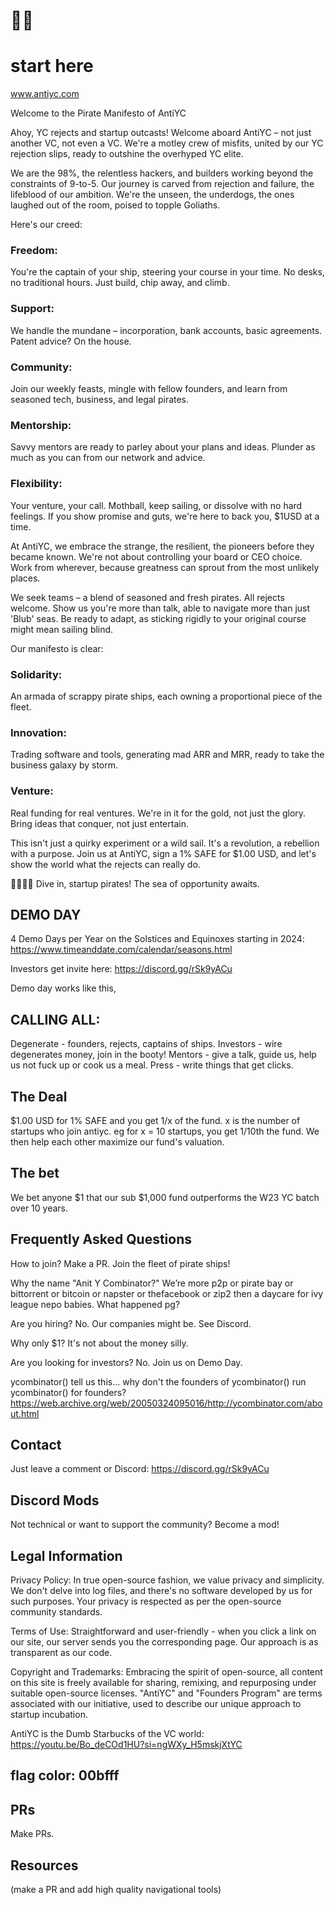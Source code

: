 # 🏴‍☠️

# start here

www.antiyc.com

Welcome to the Pirate Manifesto of AntiYC

Ahoy, YC rejects and startup outcasts! Welcome aboard AntiYC – not just another VC, not even a VC. We're a motley crew of misfits, united by our YC rejection slips, ready to outshine the overhyped YC elite.

We are the 98%, the relentless hackers, and builders working beyond the constraints of 9-to-5. Our journey is carved from rejection and failure, the lifeblood of our ambition. We're the unseen, the underdogs, the ones laughed out of the room, poised to topple Goliaths.

Here's our creed:

### Freedom:
You're the captain of your ship, steering your course in your time. No desks, no traditional hours. Just build, chip away, and climb.
### Support:
We handle the mundane – incorporation, bank accounts, basic agreements. Patent advice? On the house.

### Community:
Join our weekly feasts, mingle with fellow founders, and learn from seasoned tech, business, and legal pirates.

### Mentorship:
Savvy mentors are ready to parley about your plans and ideas. Plunder as much as you can from our network and advice.

### Flexibility:
Your venture, your call. Mothball, keep sailing, or dissolve with no hard feelings. If you show promise and guts, we're here to back you, $1USD at a time.

At AntiYC, we embrace the strange, the resilient, the pioneers before they became known. We're not about controlling your board or CEO choice. Work from wherever, because greatness can sprout from the most unlikely places.

We seek teams – a blend of seasoned and fresh pirates. All rejects welcome. Show us you're more than talk, able to navigate more than just 'Blub' seas. Be ready to adapt, as sticking rigidly to your original course might mean sailing blind.

Our manifesto is clear:

### Solidarity:
An armada of scrappy pirate ships, each owning a proportional piece of the fleet.
### Innovation:
Trading software and tools, generating mad ARR and MRR, ready to take the business galaxy by storm.
### Venture:
Real funding for real ventures. We're in it for the gold, not just the glory. Bring ideas that conquer, not just entertain.

This isn't just a quirky experiment or a wild sail. It's a revolution, a rebellion with a purpose. Join us at AntiYC, sign a 1% SAFE for $1.00 USD, and let's show the world what the rejects can really do.

🏴‍☠️💥🚀 Dive in, startup pirates! The sea of opportunity awaits.

## DEMO DAY
4 Demo Days per Year on the Solstices and Equinoxes starting in 2024: https://www.timeanddate.com/calendar/seasons.html

Investors get invite here: https://discord.gg/rSk9yACu

Demo day works like this,

## CALLING ALL:

Degenerate - founders, rejects, captains of ships.
Investors - wire degenerates money, join in the booty!
Mentors - give a talk, guide us, help us not fuck up or cook us a meal.
Press - write things that get clicks.

## The Deal
$1.00 USD for 1% SAFE and you get 1/x of the fund. x is the number of startups who join antiyc. eg for x = 10 startups, you get 1/10th the fund. We then help each other maximize our fund's valuation.

## The bet
We bet anyone $1 that our sub $1,000 fund outperforms the W23 YC batch over 10 years.

## Frequently Asked Questions

How to join?
Make a PR. Join the fleet of pirate ships!

Why the name "Anit Y Combinator?"
We’re more p2p or pirate bay or bittorrent or bitcoin or napster or thefacebook or zip2 then a daycare for ivy league nepo babies. What happened pg?

Are you hiring?
No. Our companies might be. See Discord.

Why only $1?
It's not about the money silly.

Are you looking for investors?
No. Join us on Demo Day.

ycombinator()
tell us this... why don't the founders of ycombinator() run ycombinator() for founders? https://web.archive.org/web/20050324095016/http://ycombinator.com/about.html

## Contact
Just leave a comment or Discord: https://discord.gg/rSk9yACu

## Discord Mods
Not technical or want to support the community? Become a mod!
## Legal Information
Privacy Policy: In true open-source fashion, we value privacy and simplicity. We don't delve into log files, and there's no software developed by us for such purposes. Your privacy is respected as per the open-source community standards.

Terms of Use: Straightforward and user-friendly - when you click a link on our site, our server sends you the corresponding page. Our approach is as transparent as our code.

Copyright and Trademarks: Embracing the spirit of open-source, all content on this site is freely available for sharing, remixing, and repurposing under suitable open-source licenses. "AntiYC" and "Founders Program" are terms associated with our initiative, used to describe our unique approach to startup incubation.

AntiYC is the Dumb Starbucks of the VC world: https://youtu.be/Bo_deCOd1HU?si=ngWXy_H5mskjXtYC

## flag color: 00bfff

## PRs
Make PRs.

## Resources
(make a PR and add high quality navigational tools)
